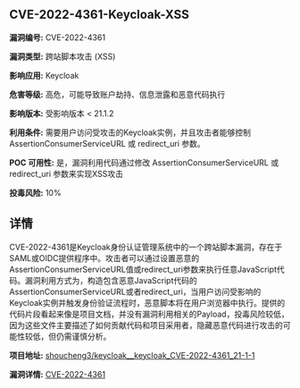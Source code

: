 ## CVE-2022-4361-Keycloak-XSS

**漏洞编号:** CVE-2022-4361

**漏洞类型:** 跨站脚本攻击 (XSS)

**影响应用:** Keycloak

**危害等级:** 高危，可能导致账户劫持、信息泄露和恶意代码执行

**影响版本:** 受影响版本 < 21.1.2

**利用条件:** 需要用户访问受攻击的Keycloak实例，并且攻击者能够控制 AssertionConsumerServiceURL 或 redirect_uri 参数。

**POC 可用性:** 是，漏洞利用代码通过修改 AssertionConsumerServiceURL 或 redirect_uri 参数来实现XSS攻击

**投毒风险:** 10%

## 详情

CVE-2022-4361是Keycloak身份认证管理系统中的一个跨站脚本漏洞，存在于SAML或OIDC提供程序中。攻击者可以通过设置恶意的AssertionConsumerServiceURL值或redirect_uri参数来执行任意JavaScript代码。漏洞利用方式为，构造包含恶意JavaScript代码的AssertionConsumerServiceURL或者redirect_uri，当用户访问受影响的Keycloak实例并触发身份验证流程时，恶意脚本将在用户浏览器中执行。提供的代码片段看起来像是项目文档，并没有漏洞利用相关的Payload，投毒风险较低，因为这些文件主要描述了如何贡献代码和项目采用者，隐藏恶意代码进行攻击的可能性较低，但仍需谨慎分析。

**项目地址:** [shoucheng3/keycloak__keycloak_CVE-2022-4361_21-1-1](https://github.com/shoucheng3/keycloak__keycloak_CVE-2022-4361_21-1-1)

**漏洞详情:** [CVE-2022-4361](https://nvd.nist.gov/vuln/detail/CVE-2022-4361)